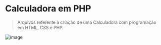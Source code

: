 # Calculadora em PHP
> Arquivos referente à criação de uma Calculadora com programação em HTML, CSS e PHP.

![image](https://github.com/Kakventura/CalculadoraPHP/assets/125403596/1f71f4f2-ddaa-45f9-9306-7caf7d26e280)
